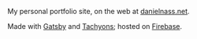 My personal portfolio site, on the web at [danielnass.net](https://danielnass.net).

Made with [Gatsby](https://www.gatsbyjs.org/) and [Tachyons](https://tachyons.io/); hosted on [Firebase](https://portfolio-3889d.firebaseapp.com/).
